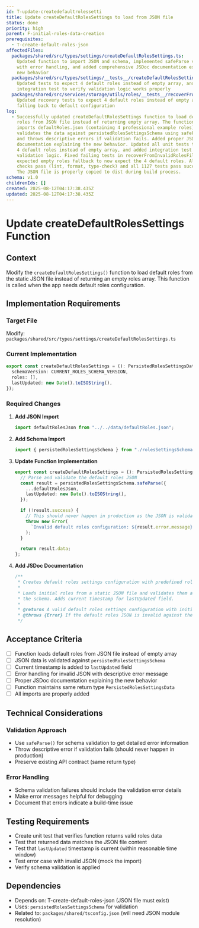 ```yaml
---
id: T-update-createdefaultrolessetti
title: Update createDefaultRolesSettings to load from JSON file
status: done
priority: high
parent: F-initial-roles-data-creation
prerequisites:
  - T-create-default-roles-json
affectedFiles:
  packages/shared/src/types/settings/createDefaultRolesSettings.ts:
    Updated function to import JSON and schema, implemented safeParse validation
    with error handling, and added comprehensive JSDoc documentation explaining
    new behavior
  packages/shared/src/types/settings/__tests__/createDefaultRolesSettings.test.ts:
    Updated tests to expect 4 default roles instead of empty array, and added
    integration test to verify validation logic works properly
  packages/shared/src/services/storage/utils/roles/__tests__/recoverFromInvalidRolesFile.test.ts:
    Updated recovery tests to expect 4 default roles instead of empty array when
    falling back to default configuration
log:
  - Successfully updated createDefaultRolesSettings function to load default
    roles from JSON file instead of returning empty array. The function now
    imports defaultRoles.json (containing 4 professional example roles),
    validates the data against persistedRolesSettingsSchema using safeParse(),
    and throws descriptive errors if validation fails. Added proper JSDoc
    documentation explaining the new behavior. Updated all unit tests to expect
    4 default roles instead of empty array, and added integration test to verify
    validation logic. Fixed failing tests in recoverFromInvalidRolesFile that
    expected empty roles fallback to now expect the 4 default roles. All quality
    checks pass (lint, format, type-check) and all 1127 tests pass successfully.
    The JSON file is properly copied to dist during build process.
schema: v1.0
childrenIds: []
created: 2025-08-12T04:17:38.435Z
updated: 2025-08-12T04:17:38.435Z
---
```


# Update createDefaultRolesSettings Function

## Context

Modify the `createDefaultRolesSettings()` function to load default roles from the static JSON file instead of returning an empty roles array. This function is called when the app needs default roles configuration.

## Implementation Requirements

### Target File

Modify: `packages/shared/src/types/settings/createDefaultRolesSettings.ts`

### Current Implementation

```typescript
export const createDefaultRolesSettings = (): PersistedRolesSettingsData => ({
  schemaVersion: CURRENT_ROLES_SCHEMA_VERSION,
  roles: [],
  lastUpdated: new Date().toISOString(),
});
```

### Required Changes

1. **Add JSON Import**

   ```typescript
   import defaultRolesJson from "../../data/defaultRoles.json";
   ```

2. **Add Schema Import**

   ```typescript
   import { persistedRolesSettingsSchema } from "./rolesSettingsSchema";
   ```

3. **Update Function Implementation**

   ```typescript
   export const createDefaultRolesSettings = (): PersistedRolesSettingsData => {
     // Parse and validate the default roles JSON
     const result = persistedRolesSettingsSchema.safeParse({
       ...defaultRolesJson,
       lastUpdated: new Date().toISOString(),
     });

     if (!result.success) {
       // This should never happen in production as the JSON is validated at build time
       throw new Error(
         `Invalid default roles configuration: ${result.error.message}`,
       );
     }

     return result.data;
   };
   ```

4. **Add JSDoc Documentation**
   ```typescript
   /**
    * Creates default roles settings configuration with predefined roles from JSON.
    *
    * Loads initial roles from a static JSON file and validates them against
    * the schema. Adds current timestamp for lastUpdated field.
    *
    * @returns A valid default roles settings configuration with initial roles
    * @throws {Error} If the default roles JSON is invalid against the schema
    */
   ```

## Acceptance Criteria

- [ ] Function loads default roles from JSON file instead of empty array
- [ ] JSON data is validated against `persistedRolesSettingsSchema`
- [ ] Current timestamp is added to `lastUpdated` field
- [ ] Error handling for invalid JSON with descriptive error message
- [ ] Proper JSDoc documentation explaining the new behavior
- [ ] Function maintains same return type `PersistedRolesSettingsData`
- [ ] All imports are properly added

## Technical Considerations

### Validation Approach

- Use `safeParse()` for schema validation to get detailed error information
- Throw descriptive error if validation fails (should never happen in production)
- Preserve existing API contract (same return type)

### Error Handling

- Schema validation failures should include the validation error details
- Make error messages helpful for debugging
- Document that errors indicate a build-time issue

## Testing Requirements

- Create unit test that verifies function returns valid roles data
- Test that returned data matches the JSON file content
- Test that `lastUpdated` timestamp is current (within reasonable time window)
- Test error case with invalid JSON (mock the import)
- Verify schema validation is applied

## Dependencies

- Depends on: T-create-default-roles-json (JSON file must exist)
- Uses: `persistedRolesSettingsSchema` for validation
- Related to: `packages/shared/tsconfig.json` (will need JSON module resolution)
